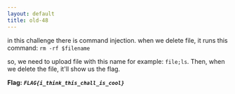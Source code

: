 ```yaml
---
layout: default
title: old-48
---
```




in this challenge there is command injection. when we delete file, it runs this command: `rm -rf $filename`

so, we need to upload file with this name for example: `file;ls`. Then, when we delete the file, it'll show us the flag.


**Flag:** ***`FLAG{i_think_this_chall_is_cool}`*** 


